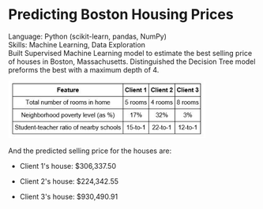 # Predicting Boston Housing Prices
Language: Python (scikit-learn, pandas, NumPy) </br> 
Skills: Machine Learning, Data Exploration </br>
Built Supervised Machine Learning model to estimate the best selling price of houses in Boston, Massachusetts. Distinguished the Decision Tree model preforms the best with a maximum depth of 4.   

<p align="left">
  <img src="clients.JPG" width="400"/>
</p>
And the predicted selling price for the houses are: 

- Client 1's house: $306,337.50 

- Client 2's house: $224,342.55 

- Client 3's house: $930,490.91
